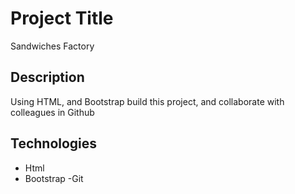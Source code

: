 # Project Title
Sandwiches Factory


## Description

Using HTML, and Bootstrap build this project, and collaborate with colleagues in Github

## Technologies 

- Html
- Bootstrap
-Git
